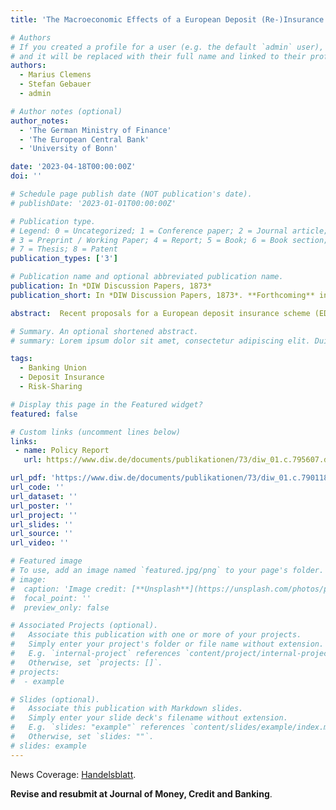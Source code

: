 ```yaml
---
title: 'The Macroeconomic Effects of a European Deposit (Re-)Insurance Scheme'

# Authors
# If you created a profile for a user (e.g. the default `admin` user), write the username (folder name) here
# and it will be replaced with their full name and linked to their profile.
authors:
  - Marius Clemens
  - Stefan Gebauer
  - admin

# Author notes (optional)
author_notes:
  - 'The German Ministry of Finance'
  - 'The European Central Bank'
  - 'University of Bonn'

date: '2023-04-18T00:00:00Z'
doi: ''

# Schedule page publish date (NOT publication's date).
# publishDate: '2023-01-01T00:00:00Z'

# Publication type.
# Legend: 0 = Uncategorized; 1 = Conference paper; 2 = Journal article;
# 3 = Preprint / Working Paper; 4 = Report; 5 = Book; 6 = Book section;
# 7 = Thesis; 8 = Patent
publication_types: ['3']

# Publication name and optional abbreviated publication name.
publication: In *DIW Discussion Papers, 1873*
publication_short: In *DIW Discussion Papers, 1873*. **Forthcoming** in **Journal of Money, Credit and Banking**

abstract:  Recent proposals for a European deposit insurance scheme (EDIS) favour a reinsurance framework. In this paper, we use a regime-switching open-economy DSGE model with bank defaults to assess the relative efficiency of such a scheme. We find that reinsurance by EDIS is more effective in stabilizing real activity, credit, and welfare than a national fiscal backstop. We demonstrate that risk-weighted contributions to EDIS are welfare-beneficial for depositors and discuss trade-offs policy makers face during the implementation of EDIS. We also find that macroprudential regulation and EDIS can complement each other and that EDIS can prevent bank runs under certain conditions.

# Summary. An optional shortened abstract.
# summary: Lorem ipsum dolor sit amet, consectetur adipiscing elit. Duis posuere tellus ac convallis placerat. Proin tincidunt magna sed ex sollicitudin condimentum.

tags: 
  - Banking Union
  - Deposit Insurance
  - Risk-Sharing

# Display this page in the Featured widget?
featured: false

# Custom links (uncomment lines below)
links:
 - name: Policy Report
   url: https://www.diw.de/documents/publikationen/73/diw_01.c.795607.de/dwr-20-32-1.pdf

url_pdf: 'https://www.diw.de/documents/publikationen/73/diw_01.c.790118.de/dp1873.pdf'
url_code: ''
url_dataset: ''
url_poster: ''
url_project: ''
url_slides: ''
url_source: ''
url_video: ''

# Featured image
# To use, add an image named `featured.jpg/png` to your page's folder.
# image:
#  caption: 'Image credit: [**Unsplash**](https://unsplash.com/photos/pLCdAaMFLTE)'
#  focal_point: ''
#  preview_only: false

# Associated Projects (optional).
#   Associate this publication with one or more of your projects.
#   Simply enter your project's folder or file name without extension.
#   E.g. `internal-project` references `content/project/internal-project/index.md`.
#   Otherwise, set `projects: []`.
# projects:
#  - example

# Slides (optional).
#   Associate this publication with Markdown slides.
#   Simply enter your slide deck's filename without extension.
#   E.g. `slides: "example"` references `content/slides/example/index.md`.
#   Otherwise, set `slides: ""`.
# slides: example
---
```

<!-- {{% callout note %}}
Click the _Cite_ button above to demo the feature to enable visitors to import publication metadata into their reference management software.
{{% /callout %}}

{{% callout note %}}
Create your slides in Markdown - click the _Slides_ button to check out the example.
{{% /callout %}} -->

News Coverage: [Handelsblatt](https://www.handelsblatt.com/finanzen/banken-versicherungen/banken/diw-studie-europaeische-einlagensicherung-wuerde-folgen-von-insolvenzwelle-mildern/26065636.html).

**Revise and resubmit at Journal of Money, Credit and Banking**.
